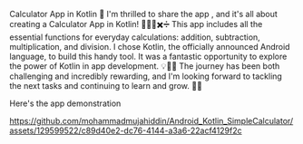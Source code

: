 Calculator App in Kotlin 🚀
I'm thrilled to share the app , and it's all about creating a Calculator App in Kotlin! 📱➕➖✖️➗
This app includes all the essential functions for everyday calculations: addition, subtraction, multiplication, and division. I chose Kotlin, the officially announced Android language, to build this handy tool. It was a fantastic opportunity to explore the power of Kotlin in app development. 💡👨‍💻
The journey has been both challenging and incredibly rewarding, and I'm looking forward to tackling the next tasks and continuing to learn and grow. 🌱💪

Here's the app demonstration

https://github.com/mohammadmujahiddin/Android_Kotlin_SimpleCalculator/assets/129599522/c89d40e2-dc76-4144-a3a6-22acf4129f2c

